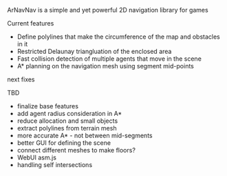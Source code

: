ArNavNav is a simple and yet powerful 2D navigation library for games

Current features
- Define polylines that make the circumference of the map and obstacles in it
- Restricted Delaunay triangluation of the enclosed area
- Fast collision detection of multiple agents that move in the scene
- A* planning on the navigation mesh using segment mid-points

next fixes



TBD
- finalize base features
- add agent radius consideration in A*
- reduce allocation and small objects
- extract polylines from terrain mesh
- more accurate A* - not between mid-segments
- better GUI for defining the scene
- connect different meshes to make floors?
- WebUI asm.js
- handling self intersections
